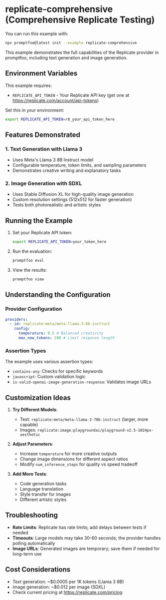 # replicate-comprehensive (Comprehensive Replicate Testing)

You can run this example with:

```bash
npx promptfoo@latest init --example replicate-comprehensive
```

This example demonstrates the full capabilities of the Replicate provider in promptfoo, including text generation and image generation.

## Environment Variables

This example requires:

- `REPLICATE_API_TOKEN` - Your Replicate API key (get one at https://replicate.com/account/api-tokens)

Set this in your environment:

```bash
export REPLICATE_API_TOKEN=r8_your_api_token_here
```

## Features Demonstrated

### 1. Text Generation with Llama 3

- Uses Meta's Llama 3 8B Instruct model
- Configurable temperature, token limits, and sampling parameters
- Demonstrates creative writing and explanatory tasks

### 2. Image Generation with SDXL

- Uses Stable Diffusion XL for high-quality image generation
- Custom resolution settings (512x512 for faster generation)
- Tests both photorealistic and artistic styles

## Running the Example

1. Set your Replicate API token:

   ```bash
   export REPLICATE_API_TOKEN=your_token_here
   ```

2. Run the evaluation:

   ```bash
   promptfoo eval
   ```

3. View the results:
   ```bash
   promptfoo view
   ```

## Understanding the Configuration

### Provider Configuration

```yaml
providers:
  - id: replicate:meta/meta-llama-3-8b-instruct
    config:
      temperature: 0.5 # Balanced creativity
      max_new_tokens: 200 # Limit response length
```

### Assertion Types

The example uses various assertion types:

- `contains-any`: Checks for specific keywords
- `javascript`: Custom validation logic
- `is-valid-openai-image-generation-response`: Validates image URLs

## Customization Ideas

1. **Try Different Models**:
   - Text: `replicate:meta/meta-llama-3-70b-instruct` (larger, more capable)
   - Images: `replicate:image:playgroundai/playground-v2.5-1024px-aesthetic`

2. **Adjust Parameters**:
   - Increase `temperature` for more creative outputs
   - Change image dimensions for different aspect ratios
   - Modify `num_inference_steps` for quality vs speed tradeoff

3. **Add More Tests**:
   - Code generation tasks
   - Language translation
   - Style transfer for images
   - Different artistic styles

## Troubleshooting

- **Rate Limits**: Replicate has rate limits; add delays between tests if needed
- **Timeouts**: Large models may take 30-60 seconds; the provider handles polling automatically
- **Image URLs**: Generated images are temporary; save them if needed for long-term use

## Cost Considerations

- Text generation: ~$0.0005 per 1K tokens (Llama 3 8B)
- Image generation: ~$0.012 per image (SDXL)
- Check current pricing at https://replicate.com/pricing
